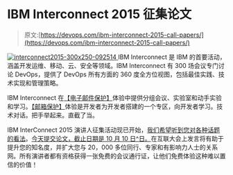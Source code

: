 # IBM Interconnect 2015 征集论文

> 原文:[https://devops.com/ibm-interconnect-2015-call-papers/](https://devops.com/ibm-interconnect-2015-call-papers/)

[![interconnect2015-300x250-092514](../Images/b596a315ec0dd6bed5dd2854ff4ffe72.png) ](https://www-950.ibm.com/events/tools/interconnect/2015ems/) IBM Interconnect 是 IBM 的首要活动，涵盖开发运维、移动、云、安全等领域。IBM Interconnect 有 300 场会议专门讨论 DevOps，提供了 DevOps 所有方面的 360 度全方位视图，包括最佳实践、技术实现和管理策略。

IBM Interconnect 在[【电子邮件保护】](/cdn-cgi/l/email-protection)体验中提供分组会议、实验室和动手实验和学习。[【邮箱保护】](/cdn-cgi/l/email-protection)体验是开发者为开发者搭建的一个专区，向开发者学习。技术对话。把手举起来。直截了当。

IBM InterConnect 2015 演讲人征集活动现已开始，[我们希望听到您对各种话题的看法](https://www.ibm.com/developerworks/community/blogs/invisiblethread/entry/ibm_innovate_is_now_part_of_ibm_interconnect_2015?lang=en)。[今天提交论文，截止日期是 10 月 10 日^日。](https://www-950.ibm.com/events/tools/interconnect/2015ems/)在互联大会上发言将有助于提升您的知名度，并扩大您与 20，000 多位同行、专家和有影响力人士的关系网。所有演讲者都有资格获得一张免费的会议通行证，让他们免费体验这种难以置信的价值！